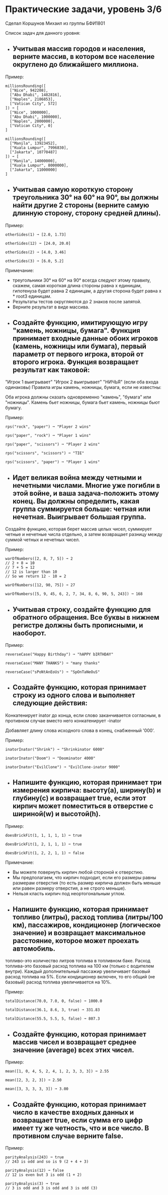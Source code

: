 # Практические задачи, уровень 3/6
Сделал Коршунов Михаил из группы БФИ1801

Список задач для данного уровня: 


+ ##	Учитывая массив городов и населения, верните массив, в котором все население округлено до ближайшего миллиона. ##

Пример:
```
millionsRounding([
  ["Nice", 942208],
  ["Abu Dhabi", 1482816],
  ["Naples", 2186853],
  ["Vatican City", 572]
]) ➞ [
  ["Nice", 1000000],
  ["Abu Dhabi", 1000000],
  ["Naples", 2000000],
  ["Vatican City", 0]
]

millionsRounding([
  ["Manila", 13923452],
  ["Kuala Lumpur", 7996830],
  ["Jakarta", 10770487]
]) ➞ [
  ["Manila", 14000000],
  ["Kuala Lumpur", 8000000],
  ["Jakarta", 11000000]
]
```


+ ##	Учитывая самую короткую сторону треугольника 30° на 60° на 90°, вы должны найти другие 2 стороны (верните самую длинную сторону, сторону средней длины). ##

Пример:
```
otherSides(1) ➞ [2.0, 1.73]

otherSides(12) ➞ [24.0, 20.0]

otherSides(2) ➞ [4.0, 3.46]

otherSides(3) ➞ [6.0, 5.2]
```

Примечание:
- треугольники 30° на 60° на 90° всегда следуют этому правилу, скажем, самая короткая длина стороны равна x единицам, гипотенуза будет равна 2 единицам, а другая сторона будет равна x * root3 единицам.
- Результаты тестов округляются до 2 знаков после запятой.
- Верните результат в виде массива.




+ ##	Создайте функцию, имитирующую игру "камень, ножницы, бумага". Функция принимает входные данные обоих игроков (камень, ножницы или бумага), первый параметр от первого игрока, второй от второго игрока. Функция возвращает результат как таковой: ##

"Игрок 1 выигрывает"
"Игрок 2 выигрывает"
"НИЧЬЯ" (если оба входа одинаковы)
Правила игры камень, ножницы, бумага, если не известны:

Оба игрока должны сказать одновременно "камень", "бумага" или "ножницы".
Камень бьет ножницы, бумага бьет камень, ножницы бьют бумагу.

Пример:
```
rps("rock", "paper") ➞ "Player 2 wins"

rps("paper", "rock") ➞ "Player 1 wins"

rps("paper", "scissors") ➞ "Player 2 wins"

rps("scissors", "scissors") ➞ "TIE"

rps("scissors", "paper") ➞ "Player 1 wins"
```


+ ##	Идет великая война между четными и нечетными числами. Многие уже погибли в этой войне, и ваша задача-положить этому конец. Вы должны определить, какая группа суммируется больше: четная или нечетная. Выигрывает большая группа. ##

Создайте функцию, которая берет массив целых чисел, суммирует четные и нечетные числа отдельно, а затем возвращает разницу между суммой четных и нечетных чисел.

Пример:
```
warOfNumbers([2, 8, 7, 5]) ➞ 2
// 2 + 8 = 10
// 7 + 5 = 12
// 12 is larger than 10
// So we return 12 - 10 = 2

warOfNumbers([12, 90, 75]) ➞ 27

warOfNumbers([5, 9, 45, 6, 2, 7, 34, 8, 6, 90, 5, 243]) ➞ 168
```


+ ##	Учитывая строку, создайте функцию для обратного обращения. Все буквы в нижнем регистре должны быть прописными, и наоборот. ##


Пример:
```
reverseCase("Happy Birthday") ➞ "hAPPY bIRTHDAY"

reverseCase("MANY THANKS") ➞ "many thanks"

reverseCase("sPoNtAnEoUs") ➞ "SpOnTaNeOuS"
```


+ ##	Создайте функцию, которая принимает строку из одного слова и выполняет следующие действия: ##

Конкатенирует inator до конца, если слово заканчивается согласным, в противном случае вместо него конкатенирует  -inator

Добавляет длину слова исходного слова в конец, снабженный '000'.

Пример:
```
inatorInator("Shrink") ➞ "Shrinkinator 6000"

inatorInator("Doom") ➞ "Doominator 4000"

inatorInator("EvilClone") ➞ "EvilClone-inator 9000"
```


+ ##	Напишите функцию, которая принимает три измерения кирпича: высоту(a), ширину(b) и глубину(c) и возвращает true, если этот кирпич может поместиться в отверстие с шириной(w) и высотой(h). ##

Пример:
```
doesBrickFit(1, 1, 1, 1, 1) ➞ true

doesBrickFit(1, 2, 1, 1, 1) ➞ true

doesBrickFit(1, 2, 2, 1, 1) ➞ false
```

Примечание:
- Вы можете повернуть кирпич любой стороной к отверстию.
- Мы предполагаем, что кирпич подходит, если его размеры равны размерам отверстия (то есть размер кирпича должен быть меньше или равен размеру отверстия, а не строго меньше).
- Нельзя класть кирпич под неортогональным углом.



+ ##	Напишите функцию, которая принимает топливо (литры), расход топлива (литры/100 км), пассажиров, кондиционер (логическое значение) и возвращает максимальное расстояние, которое может проехать автомобиль. ##

топливо-это количество литров топлива в топливном баке.
Расход топлива-это базовый расход топлива на 100 км (только с водителем внутри).
Каждый дополнительный пассажир увеличивает базовый расход топлива на 5%.
Если кондиционер включен, то его общий (не базовый) расход топлива увеличивается на 10%.

Пример:
```
totalDistance(70.0, 7.0, 0, false) ➞ 1000.0

totalDistance(36.1, 8.6, 3, true) ➞ 331.83

totalDistance(55.5, 5.5, 5, false) ➞ 807.3
```


+ ##	Создайте функцию, которая принимает массив чисел и возвращает среднее значение (average) всех этих чисел. ##

Пример:
```
mean([1, 0, 4, 5, 2, 4, 1, 2, 3, 3, 3]) ➞ 2.55

mean([2, 3, 2, 3]) ➞ 2.50

mean([3, 3, 3, 3, 3]) ➞ 3.00
```


+ ##	Создайте функцию, которая принимает число в качестве входных данных и возвращает true, если сумма его цифр имеет ту же четность, что и все число. В противном случае верните false. ##

Пример:
```
parityAnalysis(243) ➞ true
// 243 is odd and so is 9 (2 + 4 + 3)

parityAnalysis(12) ➞ false
// 12 is even but 3 is odd (1 + 2)

parityAnalysis(3) ➞ true
// 3 is odd and 3 is odd and 3 is odd (3)
```
